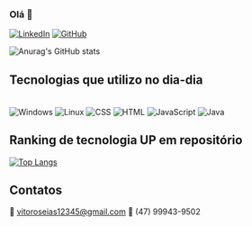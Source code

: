 ### Olá 👋

[![LinkedIn](https://img.shields.io/badge/LinkedIn-0077B5?style=for-the-badge&logo=linkedin&logoColor=white)](https://www.linkedin.com/in/v%C3%ADtor-gon%C3%A7alves-596a9619b/)
[![GitHub](https://img.shields.io/badge/GitHub-100000?style=for-the-badge&logo=github&logoColor=white)](https://github.com/VitorrGoncalvess)

![Anurag's GitHub stats](https://github-readme-stats.vercel.app/api?username=thiagomuller1&show_icons=true&theme=onedark)

## Tecnologias que utilizo no dia-dia
<div style="display: inline_block"><br/>
  <img align="center" alt="Windows" src="https://img.shields.io/badge/Windows-0078D6?style=for-the-badge&logo=windows&logoColor=white"/>
  <img align="center" alt="Linux" src="https://img.shields.io/badge/Linux-FCC624?style=for-the-badge&logo=linux&logoColor=black"/>
  <img align="center" alt="CSS" src="https://img.shields.io/badge/CSS-239120?&style=for-the-badge&logo=css3&logoColor=white"/>
  <img align="center" alt="HTML" src="https://img.shields.io/badge/HTML-239120?style=for-the-badge&logo=html5&logoColor=white"/>
  <img align="center" alt="JavaScript" src="https://img.shields.io/badge/JavaScript-F7DF1E?style=for-the-badge&logo=javascript&logoColor=black"/>
  <img align="center" alt="Java" src="https://img.shields.io/badge/Java-ED8B00?style=for-the-badge&logo=openjdk&logoColor=white"/>
</div>

## Ranking de tecnologia UP em repositório

[![Top Langs](https://github-readme-stats.vercel.app/api/top-langs/?username=anuraghazra)](https://github.com/thiagomuller1/github-readme-stats)

## Contatos
📧 vitoroseias12345@gmail.com 
📱 (47) 99943-9502 
